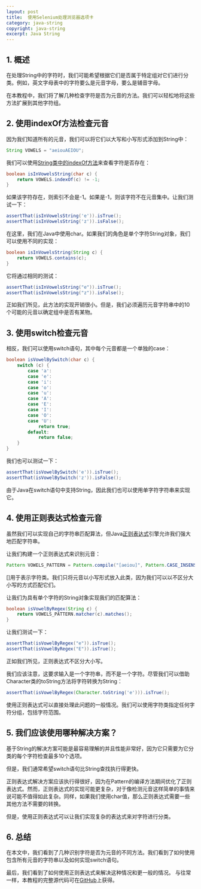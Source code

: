 ```yaml
---
layout: post
title:  使用Selenium处理浏览器选项卡
category: java-string
copyright: java-string
excerpt: Java String
---
```


## 1. 概述

在处理String中的字符时，我们可能希望根据它们是否属于特定组对它们进行分类。例如，英文字母表中的字符要么是元音字母，要么是辅音字母。

在本教程中，我们将了解几种检查字符是否为元音的方法。我们可以轻松地将这些方法扩展到其他字符组。

## 2. 使用indexOf方法检查元音

因为我们知道所有的元音，我们可以将它们以大写和小写形式添加到String中：

```java
String VOWELS = "aeiouAEIOU";
```

我们可以使用[String](https://docs.oracle.com/en/java/javase/11/docs/api/java.base/java/lang/String.html#indexOf(int))[类中的](https://docs.oracle.com/en/java/javase/11/docs/api/java.base/java/lang/String.html#indexOf(int))[indexOf方法](https://docs.oracle.com/en/java/javase/11/docs/api/java.base/java/lang/String.html#indexOf(int))来查看字符是否存在：

```java
boolean isInVowelsString(char c) {
    return VOWELS.indexOf(c) != -1;
}
```

如果该字符存在，则索引不会是-1。如果是-1，则该字符不在元音集中。让我们测试一下：

```java
assertThat(isInVowelsString('e')).isTrue();
assertThat(isInVowelsString('z')).isFalse();
```

在这里，我们在Java中使用char。如果我们的角色是单个字符String对象，我们可以使用不同的实现：

```java
boolean isInVowelsString(String c) {
    return VOWELS.contains(c);
}
```

它将通过相同的测试：

```java
assertThat(isInVowelsString("e")).isTrue();
assertThat(isInVowelsString("z")).isFalse();
```

正如我们所见，此方法的实现开销很小。但是，我们必须遍历元音字符串中的10个可能的元音以确定组中是否有某物。

## 3. 使用switch检查元音

相反，我们可以使用switch语句，其中每个元音都是一个单独的case：

```java
boolean isVowelBySwitch(char c) {
    switch (c) {
        case 'a':            
        case 'e':           
        case 'i':           
        case 'o':            
        case 'u':            
        case 'A':
        case 'E':            
        case 'I':           
        case 'O':            
        case 'U':
            return true;
        default:
            return false;
    }
}
```

我们也可以测试一下：

```java
assertThat(isVowelBySwitch('e')).isTrue();
assertThat(isVowelBySwitch('z')).isFalse();
```

由于Java在switch语句中支持String，因此我们也可以使用单字符字符串来实现它。

## 4. 使用正则表达式检查元音

虽然我们可以实现自己的字符串匹配算法，但Java[正则表达式](https://www.tuyucheng.com/tag/regex/)引擎允许我们强大地匹配字符串。

让我们构建一个正则表达式来识别元音：

```java
Pattern VOWELS_PATTERN = Pattern.compile("[aeiou]", Pattern.CASE_INSENSITIVE);
```

[]用于表示字符类。我们只将元音以小写形式放入此类，因为我们可以以不区分大小写的方式匹配它们。

让我们为具有单个字符的String对象实现我们的匹配算法：

```java
boolean isVowelByRegex(String c) {
    return VOWELS_PATTERN.matcher(c).matches();
}
```

让我们测试一下：

```java
assertThat(isVowelByRegex("e")).isTrue();
assertThat(isVowelByRegex("E")).isTrue();
```

正如我们所见，正则表达式不区分大小写。

我们应该注意，这要求输入是一个字符串，而不是一个字符。尽管我们可以借助Character类的toString方法将字符转换为String：

```java
assertThat(isVowelByRegex(Character.toString('e'))).isTrue();
```

使用正则表达式可以直接处理此问题的一般情况。我们可以使用字符类指定任何字符分组，包括字符范围。

## 5. 我们应该使用哪种解决方案？

基于String的解决方案可能是最容易理解的并且性能非常好，因为它只需要为它分类的每个字符检查最多10个选项。

但是，我们通常希望switch语句比String查找执行得更快。

正则表达式解决方案应该执行得很好，因为在Pattern的编译方法期间优化了正则表达式。然而，正则表达式的实现可能更复杂，对于像检测元音这样简单的事情来说可能不值得如此复杂。同样，如果我们使用char值，那么正则表达式需要一些其他方法不需要的转换。

但是，使用正则表达式可以让我们实现复杂的表达式来对字符进行分类。

## 6. 总结

在本文中，我们看到了几种识别字符是否为元音的不同方法。我们看到了如何使用包含所有元音的字符串以及如何实现switch语句。

最后，我们看到了如何使用正则表达式来解决这种情况和更一般的情况。
与往常一样，本教程的完整源代码可在[GitHub](https://github.com/tu-yucheng/taketoday-tutorial4j/tree/master/java-core-modules/java-string-algorithms-1)上获得。
